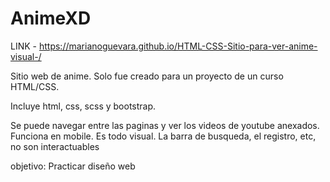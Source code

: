 # AnimeXD

LINK - https://marianoguevara.github.io/HTML-CSS-Sitio-para-ver-anime-visual-/

Sitio web de anime. Solo fue creado para un
proyecto de un curso HTML/CSS. 

Incluye html, css, scss y bootstrap.

Se puede navegar entre las paginas y ver los videos de youtube anexados. Funciona en mobile. 
Es todo visual. La barra de busqueda, el registro, etc, no son interactuables

objetivo: Practicar diseño web
